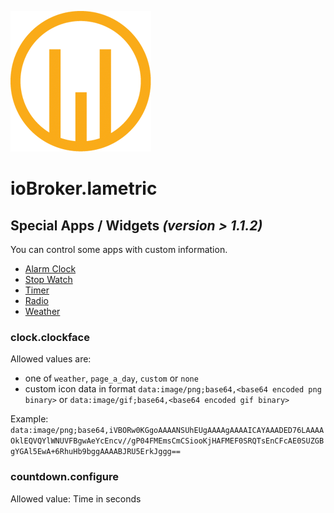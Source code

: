 ![Logo](../../admin/lametric.png)

# ioBroker.lametric

## Special Apps / Widgets *(version > 1.1.2)*

You can control some apps with custom information.

- [Alarm Clock](https://apps.lametric.com/apps/alarm_clock/68)
- [Stop Watch](https://apps.lametric.com/apps/stopwatch/71)
- [Timer](https://apps.lametric.com/apps/timer/72)
- [Radio](https://apps.lametric.com/apps/radio/70)
- [Weather](https://apps.lametric.com/apps/weather/69)

### clock.clockface

Allowed values are:

- one of `weather`, `page_a_day`, `custom` or `none`
- custom icon data in format `data:image/png;base64,<base64 encoded png binary>` or `data:image/gif;base64,<base64 encoded gif binary>`

Example: `data:image/png;base64,iVBORw0KGgoAAAANSUhEUgAAAAgAAAAICAYAAADED76LAAAAOklEQVQYlWNUVFBgwAeYcEncv//gP04FMEmsCmCSiooKjHAFMEF0SRQTsEnCFcAE0SUZGBgYGAl5EwA+6RhuHb9bggAAAABJRU5ErkJggg==`

### countdown.configure

Allowed value: Time in seconds
